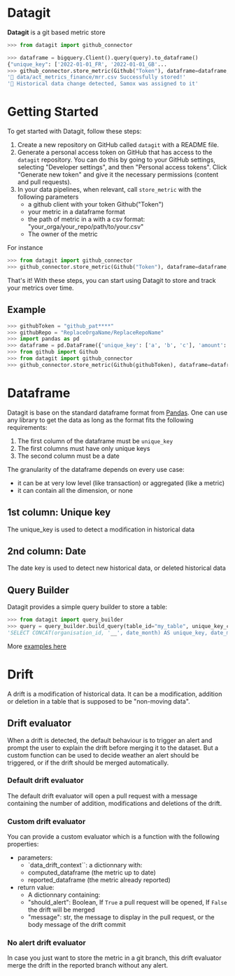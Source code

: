 # Datagit

**Datagit** is a git based metric store

```python
>>> from datagit import github_connector

>>> dataframe = bigquery.Client().query(query).to_dataframe()
{"unique_key": ['2022-01-01_FR', '2022-01-01_GB'...
>>> github_connector.store_metric(Github("Token"), dataframe=dataframe, filepath="Samox/datagit/data/act_metrics_finance/mrr.csv", assignees=["Samox"])
'🎉 data/act_metrics_finance/mrr.csv Successfully stored!'
'💩 Historical data change detected, Samox was assigned to it'
```

# Getting Started

To get started with Datagit, follow these steps:

1. Create a new repository on GitHub called `datagit` with a README file.
2. Generate a personal access token on GitHub that has access to the `datagit` repository. You can do this by going to your GitHub settings, selecting "Developer settings", and then "Personal access tokens". Click "Generate new token" and give it the necessary permissions (content and pull requests).
3. In your data pipelines, when relevant, call `store_metric` with the following parameters
   - a github client with your token Github("Token")
   - your metric in a dataframe format
   - the path of metric in a with a csv format: "your_orga/your_repo/path/to/your.csv"
   - The owner of the metric

For instance

```python
>>> from datagit import github_connector
>>> github_connector.store_metric(Github("Token"), dataframe=dataframe, filename="Samox/datagit/data/act_metrics_finance/mrr.csv", assignee=["Samox"])
```

That's it! With these steps, you can start using Datagit to store and track your metrics over time.

## Example

```python
>>> githubToken = "github_pat****"
>>> githubRepo = "ReplaceOrgaName/ReplaceRepoName"
>>> import pandas as pd
>>> dataframe = pd.DataFrame({'unique_key': ['a', 'b', 'c'], 'amount': [1001, 1002, 1003], 'is_active': [True, False, True]})
>>> from github import Github
>>> from datagit import github_connector
>>> github_connector.store_metric(Github(githubToken), dataframe=dataframe, filename=githubRepo+"data/act_metrics_finance/mrr.csv")
```

# Dataframe

Datagit is base on the standard dataframe format from [Pandas](https://pandas.pydata.org/docs/).
One can use any library to get the data as long as the format fits the following requirements:

1. The first column of the dataframe must be `unique_key`
2. The first columns must have only unique keys
3. The second column must be a date

The granularity of the dataframe depends on every use case:

- it can be at very low level (like transaction) or aggregated (like a metric)
- it can contain all the dimension, or none

## 1st column: Unique key

The unique_key is used to detect a modification in historical data

## 2nd column: Date

The date key is used to detect new historical data, or deleted historical data

## Query Builder

Datagit provides a simple query builder to store a table:

```python
>>> from datagit import query_builder
>>> query = query_builder.build_query(table_id="my_table", unique_key_columns=["organisation_id", "date_month"], date="date_month")
'SELECT CONCAT(organisation_id, '__', date_month) AS unique_key, date_month as date, * FROM my_table WHERE TRUE ORDER BY 1'
```

More [examples here](tests/test_query_builder.py)

# Drift

A drift is a modification of historical data. It can be a modification, addition or deletion in a table that is supposed to be "non-moving data".

## Drift evaluator

When a drift is detected, the default behaviour is to trigger an alert and prompt the user to explain the drift before merging it to the dataset. But a custom function can be used to decide weather an alert should be triggered, or if the drift should be merged automatically.

### Default drift evaluator

The default drift evaluator will open a pull request with a message containing the number of addition, modifications and deletions of the drift.

### Custom drift evaluator

You can provide a custom evaluator which is a function with the following properties:

- parameters:
  - `data_drift_context``: a dictionnary with:
  - computed_dataframe (the metric up to date)
  - reported_dataframe (the metric already reported)
- return value:
  - A dictionnary containing:
  - "should_alert": Boolean, If `True` a pull request will be opened, If `False` the drift will be merged
  - "message": str, the message to display in the pull request, or the body message of the drift commit

### No alert drift evaluator

In case you just want to store the metric in a git branch, this drift evaluator merge the drift in the reported branch without any alert.
